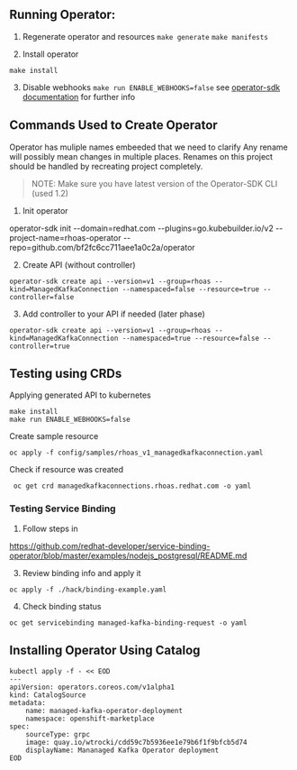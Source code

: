 ## Running Operator:

1. Regenerate operator and resources
   `make generate`
   `make manifests`
  
2. Install operator

  `make install`

3. Disable webhooks `make run ENABLE_WEBHOOKS=false`
see [operator-sdk documentation](https://sdk.operatorframework.io/docs/building-operators/golang/tutorial/) for further info

## Commands Used to Create Operator

Operator has muliple names embeeded that we need to clarify
Any rename will possibly mean changes in multiple places.
Renames on this project should be handled by recreating project completely.


> NOTE: Make sure you have latest version of the Operator-SDK CLI (used 1.2)

1. Init operator

operator-sdk init --domain=redhat.com --plugins=go.kubebuilder.io/v2 --project-name=rhoas-operator --repo=github.com/bf2fc6cc711aee1a0c2a/operator

2. Create API (without controller)
```
operator-sdk create api --version=v1 --group=rhoas --kind=ManagedKafkaConnection --namespaced=false --resource=true --controller=false
```

3. Add controller to your API if needed (later phase)

```
operator-sdk create api --version=v1 --group=rhoas --kind=ManagedKafkaConnection --namespaced=true --resource=false --controller=true
```

## Testing using CRDs

Applying generated API to kubernetes

```
make install
make run ENABLE_WEBHOOKS=false
```

Create sample resource
```
oc apply -f config/samples/rhoas_v1_managedkafkaconnection.yaml 
```

Check if resource was created

```
 oc get crd managedkafkaconnections.rhoas.redhat.com -o yaml
```

### Testing Service Binding

1. Follow steps in

https://github.com/redhat-developer/service-binding-operator/blob/master/examples/nodejs_postgresql/README.md


3. Review binding info and apply it
```
oc apply -f ./hack/binding-example.yaml
```

4. Check binding status
```
oc get servicebinding managed-kafka-binding-request -o yaml
```

## Installing Operator Using Catalog

```
kubectl apply -f - << EOD
---
apiVersion: operators.coreos.com/v1alpha1
kind: CatalogSource
metadata:
    name: managed-kafka-operator-deployment
    namespace: openshift-marketplace
spec:
    sourceType: grpc
    image: quay.io/wtrocki/cdd59c7b5936ee1e79b6f1f9bfcb5d74
    displayName: Mananaged Kafka Operator deployment
EOD
```